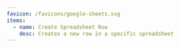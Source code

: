 ```yaml
---
favicon: /favicons/google-sheets.svg
items:
  - name: Create Spreadsheet Row
    desc: Creates a new row in a specific spreadsheet
---
```


<script setup>
  import CustomListing from '../../components/CustomListing.vue'
</script>

<CustomListing />
